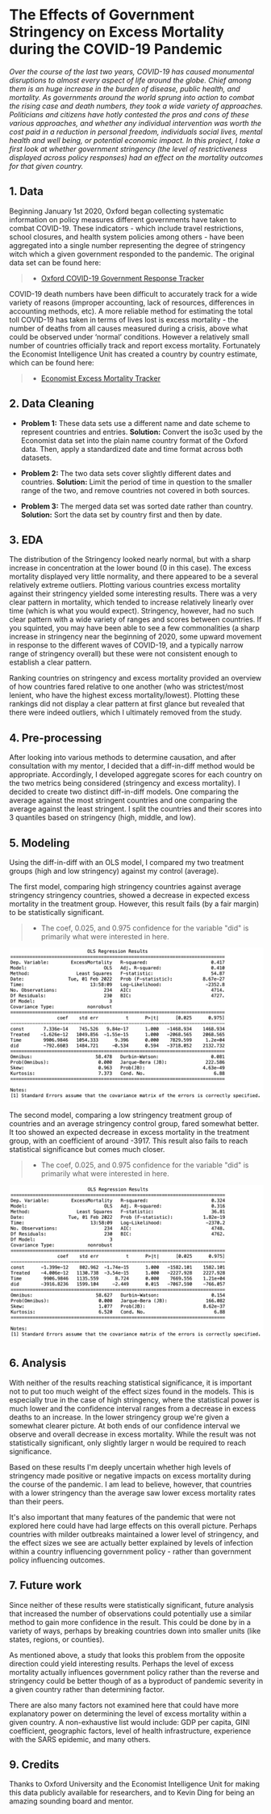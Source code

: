 

# The Effects of Government Stringency on Excess Mortality during the COVID-19 Pandemic

*Over the course of the last two years, COVID-19 has caused monumental disruptions to almost every aspect of life around the globe. Chief among them is an huge increase in the burden of disease, public health, and mortality. As governments around the world sprung into action to combat the rising case and death numbers, they took a wide variety of approaches. Politicians and citizens have hotly contested the pros and cons of these various approaches, and whether any individual intervention was worth the cost paid in a reduction in personal freedom, individuals social lives, mental health and well being, or potential economic impact. In this project, I take a first look at whether government stringency (the level of restrictiveness displayed across policy responses) had an effect on the mortality outcomes for that given country.*

## 1. Data

Beginning January 1st 2020, Oxford began collecting systematic information on policy measures different governments have taken to combat COVID-19. These indicators - which include travel restrictions, school closures, and health system policies among others - have been aggregated into a single number representing the degree of stringency witch which a given government responded to the pandemic. The original data set can be found here:

> * [Oxford COVID-19 Government Response Tracker](https://www.bsg.ox.ac.uk/research/research-projects/covid-19-government-response-tracker)

COVID-19 death numbers have been difficult to accurately track for a wide variety of reasons (improper accounting, lack of resources, differences in accounting methods, etc). A more reliable method for estimating the total toll COVID-19 has taken in terms of lives lost is excess mortality - the number of deaths from all causes measured during a crisis, above what could be observed under ‘normal’ conditions. However a relatively small number of countries officially track and report excess mortality. Fortunately the Economist Intelligence Unit has created a country by country estimate, which can be found here:

> * [Economist Excess Mortality Tracker](https://www.economist.com/graphic-detail/coronavirus-excess-deaths-tracker)

## 2. Data Cleaning 

* **Problem 1:** These data sets use a different name and date scheme to represent countries and entries. **Solution:** Convert the iso3c used by the Economist data set into the plain name country format of the Oxford data. Then, apply a standardized date and time format across both datasets.

* **Problem 2:** The two data sets cover slightly different dates and countries. **Solution:** Limit the period of time in question to the smaller range of the two, and remove countries not covered in both sources.

* **Problem 3:** The merged data set was sorted date rather than country. **Solution:** Sort the data set by country first and then by date.

## 3. EDA

The distribution of the Stringency looked nearly normal, but with a sharp increase in concentration at the lower bound (0 in this case). The excess mortality displayed very little normality, and there appeared to be a several relatively extreme outliers. Plotting various countries excess mortality against their stringency yielded some interesting results. There was a very clear pattern in mortality, which tended to increase relatively linearly over time (which is what you would expect). Stringency, however, had no such clear pattern with a wide variety of ranges and scores between countries. If you squinted, you may have been able to see a few commonalities (a sharp increase in stringency near the beginning of 2020, some upward movement in response to the different waves of COVID-19, and a typically narrow range of stringency overall) but these were not consistent enough to establish a clear pattern. 

Ranking countries on stringency and excess mortality provided an overview of how countries fared relative to one another (who was strictest/most lenient, who have the highest excess mortality/lowest). Plotting these rankings did not display a clear pattern at first glance but revealed that there were indeed outliers, which I ultimately removed from the study.


## 4. Pre-processing

After looking into various methods to determine causation, and after consultation with my mentor, I decided that a diff-in-diff method would be appropriate. Accordingly, I developed aggregate scores for each country on the two metrics being considered (stringency and excess mortality). I decided to create two distinct diff-in-diff models. One comparing the average against the most stringent countries and one comparing the average against the least stringent. I split the countries and their scores into 3 quantiles based on stringency (high, middle, and low).

## 5. Modeling

Using the diff-in-diff with an OLS model, I compared my two treatment groups (high and low stringency) against my control (average).

The first model, comparing high stringency countries against average stringency stringency countries, showed a decrease in expected excess mortality in the treatment group. However, this result fails (by a fair margin) to be statistically significant.

>* The coef, 0.025, and 0.975 confidence for the variable "did" is primarily what were interested in here.

![Model 1 Results](Model1Results.png)


The second model, comparing a low stringency treatment group of countries and an average stringency control group, fared somewhat better. It too showed an expected decrease in excess mortality in the treatment group, with an coefficient of around -3917. This result also fails to reach statistical significance but comes much closer.

>* The coef, 0.025, and 0.975 confidence for the variable "did" is primarily what were interested in here.

![Model 2 Results](Model2Results.png)


## 6. Analysis

With neither of the results reaching statistical significance, it is important not to put too much weight of the effect sizes found in the models. This is especially true in the case of high stringency, where the statistical power is much lower and the confidence interval ranges from a decrease in excess deaths to an increase. In the lower stringency group we're given a somewhat clearer picture. At both ends of our confidence interval we observe and overall decrease in excess mortality. While the result was not statistically significant, only slightly larger n would be required to reach significance. 

Based on these results I'm deeply uncertain whether high levels of stringency made positive or negative impacts on excess mortality during the course of the pandemic. I am lead to believe, however, that countries with a lower stringency than the average saw lower excess mortality rates than their peers.

It's also important that many features of the pandemic that were not explored here could have had large effects on this overall picture. Perhaps countries with milder outbreaks maintained a lower level of stringency, and the effect sizes we see are actually better explained by levels of infection within a country influencing government policy - rather than government policy influencing outcomes.

## 7. Future work

Since neither of these results were statistically significant, future analysis that increased the number of observations could potentially use a similar method to gain more confidence in the result. This could be done by in a variety of ways, perhaps by breaking countries down into smaller units (like states, regions, or counties). 

As mentioned above, a study that looks this problem from the opposite direction could yield interesting results. Perhaps the level of excess mortality actually influences government policy rather than the reverse and stringency could be better though of as a byproduct of pandemic severity in a given country rather than determining factor.
 
There are also many factors not examined here that could have more explanatory power on determining the level of excess mortality within a given country. A non-exhaustive list would include: GDP per capita, GINI coefficient, geographic factors, level of health infrastructure, experience with the SARS epidemic, and many others.


## 9. Credits

Thanks to Oxford University and the Economist Intelligence Unit for making this data publicly available for researchers, and to Kevin Ding for being an amazing sounding board and mentor.